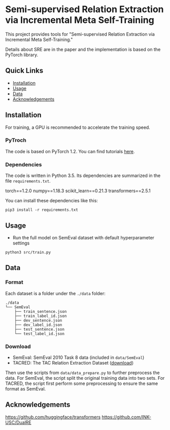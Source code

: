 # Semi-supervised Relation Extraction via Incremental Meta Self-Training

This project provides tools for "Semi-supervised Relation Extraction via Incremental Meta Self-Training." 

Details about SRE are in the paper and the implementation is based on the PyTorch library. 

## Quick Links
- [Installation](#installation)
- [Usage](#usage)
- [Data](#data)
- [Acknowledgements](#acknowledgements)

## Installation

For training, a GPU is recommended to accelerate the training speed. 

### PyTroch

The code is based on PyTorch 1.2. You can find tutorials [here](https://pytorch.org/tutorials/).

### Dependencies

The code is written in Python 3.5. Its dependencies are summarized in the file ```requirements.txt```. 

torch==1.2.0
numpy==1.18.3
scikit_learn==0.21.3
transformers==2.5.1

You can install these dependencies like this:
```
pip3 install -r requirements.txt
```
## Usage
* Run the full model on SemEval dataset with default hyperparameter settings<br>

```python3 src/train.py```<br>

 
 
## Data
### Format
Each dataset is a folder under the ```./data``` folder:
```
./data
└── SemEval
    ├── train_sentence.json
    ├── train_label_id.json
    ├── dev_sentence.json
    ├── dev_label_id.json
    ├── test_sentence.json
    └── test_label_id.json

```
### Download

* SemEval: SemEval 2010 Task 8 data (included in ```data/SemEval```)<br>
* TACRED: The TAC Relation Extraction Dataset ([download](https://catalog.ldc.upenn.edu/LDC2018T24))<br>

Then use the scripts from ```data/data_prepare.py``` to further preprocess the data. For SemEval, the script split the original training data into two sets. For TACRED, the script first perform some preprocessing to ensure the same format as SemEval.
 
 
## Acknowledgements
https://github.com/huggingface/transformers
https://github.com/INK-USC/DualRE
